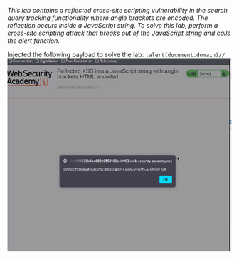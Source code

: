*This lab contains a reflected cross-site scripting vulnerability in the search query tracking functionality where angle brackets are encoded. The reflection occurs inside a JavaScript string. To solve this lab, perform a cross-site scripting attack that breaks out of the JavaScript string and calls the alert function.*

Injected the following payload to solve the lab:
`;alert(document.domain)//`
![Screenshot 2024-05-16 at 3.12.14 PM](images/Screenshot%202024-05-16%20at%203.12.14%20PM.png)